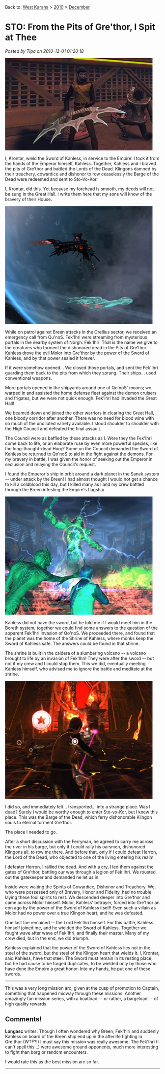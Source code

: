 Back to: [West Karana](/posts/westkarana.md) > [2010](/posts/2010/westkarana.md) > [December](./westkarana.md)
# STO: From the Pits of Gre'thor, I Spit at Thee

*Posted by Tipa on 2010-12-01 01:20:18*

[![](../../../uploads/2010/12/GameClient-2010-12-01-00-14-23-37-480x300.jpg "Kahless Sword Replica")](../../../uploads/2010/12/GameClient-2010-12-01-00-14-23-37.jpg)

I, Krontar, wield the Sword of Kahless, in service to the Empire! I took it from the hands of the Emperor himself, Kahless. Together, Kahless and I braved the pits of Gre'thor and battled the Lords of the Dead. Klingons damned by their treachery, cowardice and dishonor to row ceaselessly the Barge of the Dead were redeemed and sent to Sto-Vo-Kor.

I, Krontar, did this. Yet because my forehead is smooth, my deeds will not be sung in the Great Hall. I write them here that my sons will know of the bravery of their House.

[![](../../../uploads/2010/12/GameClient-2010-11-30-23-05-06-33-480x383.jpg "Fek'Ihri Battleship")](../../../uploads/2010/12/GameClient-2010-11-30-23-05-06-33.jpg)

While on patrol against Breen attacks in the Orellius sector, we received an emergency call from Qu'noS. Fek'Ihri were streaming from mysterious portals in the nearby system of Norgh. Fek'Ihri! That is the name we give to the creatures who torment the dishonored dead in the Pits of Gre'thor. Kahless drove the evil Molor into Gre'thor by the power of the Sword of Kahless, and by that power sealed it forever.

If it were somehow opened... We closed those portals, and sent the Fek'Ihri guarding them back to the pits from which they sprang. Their ships... used conventional weapons.

More portals opened in the shipyards around one of Qo'noS' moons; we warped in and assisted the home defense fleet against the demon cruisers and frigates, but we were not quick enough. Fek'Ihri had invaded the Great Hall!

We beamed down and joined the other warriors in clearing the Great Hall, one bloody corridor after another. There was no need for blood wine with so much of the undiluted variety available. I stood shoulder to shoulder with the High Council and defeated the final assault.

The Council were as baffled by these attacks as I. Were they the Fek'Ihri come back to life, or an elaborate ruse by even more powerful species, like the long-thought-dead Hurq? Some on the Council demanded the Sword of Kahless be returned to Qo'noS to aid in the fight against the demons. For my bravery in battle, I was given the honor of seeking out the Emperor in seclusion and relaying the Council's request.

I found the Emperor's ship in orbit around a dark planet in the Sanek system -- under attack by the Breen! I had almost thought I would not get a chance to kill a coldblood this day, but I killed many as I and my crew battled through the Breen infesting the Empire's flagship.

[![](../../../uploads/2010/12/GameClient-2010-11-30-23-24-10-54-480x384.jpg "Herron, Lord of the Dead")](../../../uploads/2010/12/GameClient-2010-11-30-23-24-10-54.jpg)

Kahless did not have the sword, but he told me if I would meet him in the Boreth system, together we could find some answers to the question of the apparent Fek'Ihri invasion of Qo'noS. We proceeded there, and found that the planet was the home of the Shrine of Kahless, where monks keep the Sword of Kahless safe. The answers could be found in that shrine.

The shrine is built in the caldera of a slumbering volcano -- a volcano brought to life by an invasion of Fek'Ihri! They were after the sword -- but not if my crew and I could stop them. This we did, eventually meeting Kahless himself, who advised me to ignore the battle and meditate at the shrine.

[![](../../../uploads/2010/12/GameClient-2010-12-01-00-03-16-36-480x383.jpg "Battling Fek'Ihr")](../../../uploads/2010/12/GameClient-2010-12-01-00-03-16-36.jpg)

I did so, and immediately felt... transported... into a strange place. Was I dead? Surely I would be worthy enough to enter Sto-vo-Kor, but I knew this place. This was the Barge of the Dead, which ferry dishonorable Klingon souls to eternal torment Gre'thor.

The place I needed to go.

After a short discussion with the Ferryman, he agreed to carry me across the river in his barge, but only if I could rally his oarsmen, dishonored Klingons all, to row me there. And before that, only if I could defeat Herron, the Lord of the Dead, who objected to one of the living entering his realm.

I defeater Herron. I rallied the dead. And with a cry, I led them against the gates of Gre'thor, battling our way through a legion of Fek'Ihri. We rousted out the gatekeeper and demanded he let us in.

Inside were waiting the Spirits of Cowardice, Dishonor and Treachery. We, who were possessed only of Bravery, Honor and Fidelity, had no trouble laying these foul spirits to rest. We descended deeper into Gre'thor and came across Molor himself. Molor, Kahless' betrayer, forced into Gre'thor an eon ago by the power of the Sword of Kahless itself! Even such a villain as Molor had no power over a true Klingon heart, and he was defeated.

One last foe remained -- the Lord Fek'Ihri himself. For this battle, Kahless himself joined me, and he wielded the Sword of Kahless. Together we fought wave after wave of Fek'Ihri, and finally their master. Many of my crew died, but in the end, we did triumph.

Kahless explained that the power of the Sword of Kahless lies not in the steel of the sword, but the steel of the Klingon heart that wields it. I, Krontar, said Kahless, have that steel. The Sword must remain in its resting place, but he had cause to be forged duplicates, to be wielded only by those who have done the Empire a great honor. Into my hands, he put one of these swords.

---

This was a very long mission arc, given at the cusp of promotion to Captain, something that happened midway through these missions. Another amazingly fun mission series, with a boatload -- or rather, a bargeload -- of high quality rewards.
## Comments!

**Longasc** writes: Though I often wondered why Breen, Fek'hlri and suddenly Kahless on board of the Breen ship end up in the afterlife fighting in Gre'thor (WTF?!) I must say this mission was really awesome. The Fek'lhri (I can't spell this...) were awesome ground opponents, much more interesting to fight than borg or random encounters.

I would rate this as the best mission arc so far.

---

